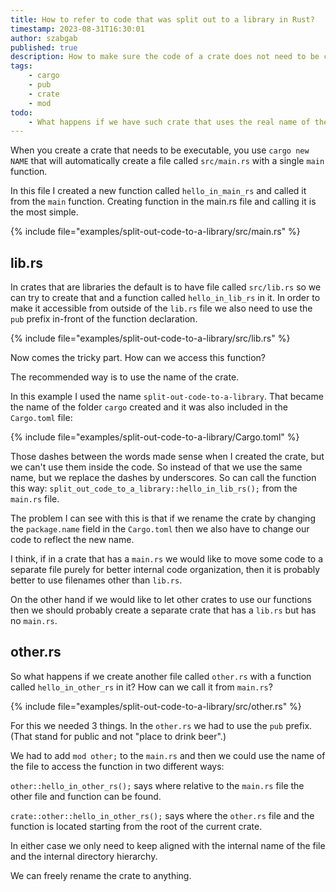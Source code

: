 ```yaml
---
title: How to refer to code that was split out to a library in Rust?
timestamp: 2023-08-31T16:30:01
author: szabgab
published: true
description: How to make sure the code of a crate does not need to be changed when the crate is renamed.
tags:
    - cargo
    - pub
    - crate
    - mod
todo:
    - What happens if we have such crate that uses the real name of the crate, but the user uses an alias when importing?
---
```


When you create a crate that needs to be executable, you use `cargo new NAME` that will automatically create a file called `src/main.rs` with a single `main` function.

In this file I created a new function called `hello_in_main_rs` and called it from the `main` function. Creating function in the main.rs file and calling it is the most simple.

{% include file="examples/split-out-code-to-a-library/src/main.rs" %}


## lib.rs

In crates that are libraries the default is to have file called `src/lib.rs` so we can try to create that and a function called `hello_in_lib_rs` in it.
In order to make it accessible from outside of the `lib.rs` file we also need to use the `pub` prefix in-front of the function declaration.

{% include file="examples/split-out-code-to-a-library/src/lib.rs" %}

Now comes the tricky part. How can we access this function?

The recommended way is to use the name of the crate.

In this example I used the name `split-out-code-to-a-library`. That became the name of the folder `cargo` created and it was also included in the `Cargo.toml` file:

{% include file="examples/split-out-code-to-a-library/Cargo.toml" %}

Those dashes between the words made sense when I created the crate, but we can't use them inside the code. So instead of that we use the same name, but we replace the dashes by underscores. So can call the function this way: `split_out_code_to_a_library::hello_in_lib_rs();` from the `main.rs` file.

The problem I can see with this is that if we rename the crate by changing the `package.name` field in the `Cargo.toml` then we also have to change our code to reflect the new name.

I think, if in a crate that has a `main.rs` we would like to move some code to a separate file purely for better internal code organization, then it is probably better to use filenames other than `lib.rs`.

On the other hand if we would like to let other crates to use our functions then we should probably create a separate crate that has a `lib.rs` but has no `main.rs`.

## other.rs

So what happens if we create another file called `other.rs` with a function called `hello_in_other_rs` in it? How can we call it from `main.rs`?

{% include file="examples/split-out-code-to-a-library/src/other.rs" %}

For this we needed 3 things. In the `other.rs` we had to use the `pub` prefix. (That stand for public and not "place to drink beer".)

We had to add `mod other;` to the `main.rs` and then we could use the name of the file to access the function in two different ways:

`other::hello_in_other_rs();` says where relative to the `main.rs` file the other file and function can be found.

`crate::other::hello_in_other_rs();` says where the `other.rs` file and the function is located starting from the root of the current crate.

In either case we only need to keep aligned with the internal name of the file and the internal directory hierarchy.

We can freely rename the crate to anything.

